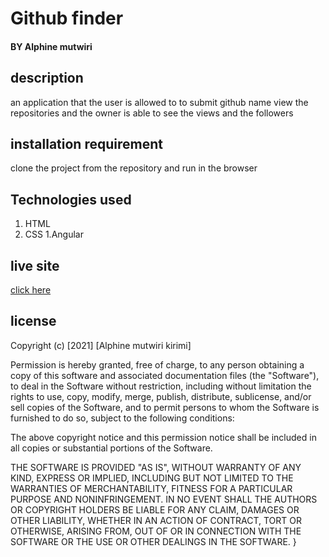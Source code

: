 # Github finder
#### BY Alphine mutwiri
## description
 an application that the user is allowed to to submit github name view the repositories and the owner is able to see the views and the followers  
## installation requirement
clone the project from the repository and run in the browser
## Technologies used 
 1. HTML 
 1. CSS
 1.Angular
 ## live site
 [click here]()
## license

Copyright (c) [2021] [Alphine mutwiri kirimi]

Permission is hereby granted, free of charge, to any person obtaining a copy
of this software and associated documentation files (the "Software"), to deal
in the Software without restriction, including without limitation the rights
to use, copy, modify, merge, publish, distribute, sublicense, and/or sell
copies of the Software, and to permit persons to whom the Software is
furnished to do so, subject to the following conditions:

The above copyright notice and this permission notice shall be included in all
copies or substantial portions of the Software.

THE SOFTWARE IS PROVIDED "AS IS", WITHOUT WARRANTY OF ANY KIND, EXPRESS OR
IMPLIED, INCLUDING BUT NOT LIMITED TO THE WARRANTIES OF MERCHANTABILITY,
FITNESS FOR A PARTICULAR PURPOSE AND NONINFRINGEMENT. IN NO EVENT SHALL THE
AUTHORS OR COPYRIGHT HOLDERS BE LIABLE FOR ANY CLAIM, DAMAGES OR OTHER
LIABILITY, WHETHER IN AN ACTION OF CONTRACT, TORT OR OTHERWISE, ARISING FROM,
OUT OF OR IN CONNECTION WITH THE SOFTWARE OR THE USE OR OTHER DEALINGS IN THE
SOFTWARE.
}